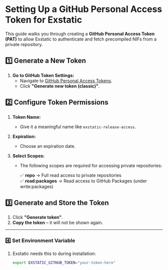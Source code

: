 # Setting Up a GitHub Personal Access Token for Exstatic

This guide walks you through creating a **GitHub Personal Access Token (PAT)** to allow Exstatic to authenticate and fetch precompiled NIFs from a private repository.

## 1️⃣  Generate a New Token

1. **Go to GitHub Token Settings:**
   - Navigate to [GitHub Personal Access Tokens](https://github.com/settings/tokens).
   - Click **"Generate new token (classic)"**.

## 2️⃣  Configure Token Permissions

1. **Token Name:**
   - Give it a meaningful name like `exstatic-release-access`.

2. **Expiration:**
   - Choose an expiration date.

3. **Select Scopes:**
   - The following scopes are required for accessing private repositories:
     
     ✅ **repo** → Full read access to private repositories  
     ✅ **read:packages** → Read access to GitHub Packages (under write:packages)

## 3️⃣  Generate and Store the Token

1. Click **"Generate token"**.
2. **Copy the token** – it will not be shown again.

---

### 4️⃣  Set Environment Variable
1. Exstatic needs this to during installation:

    ```sh
    export EXSTATIC_GITHUB_TOKEN="your-token-here"
    ```
